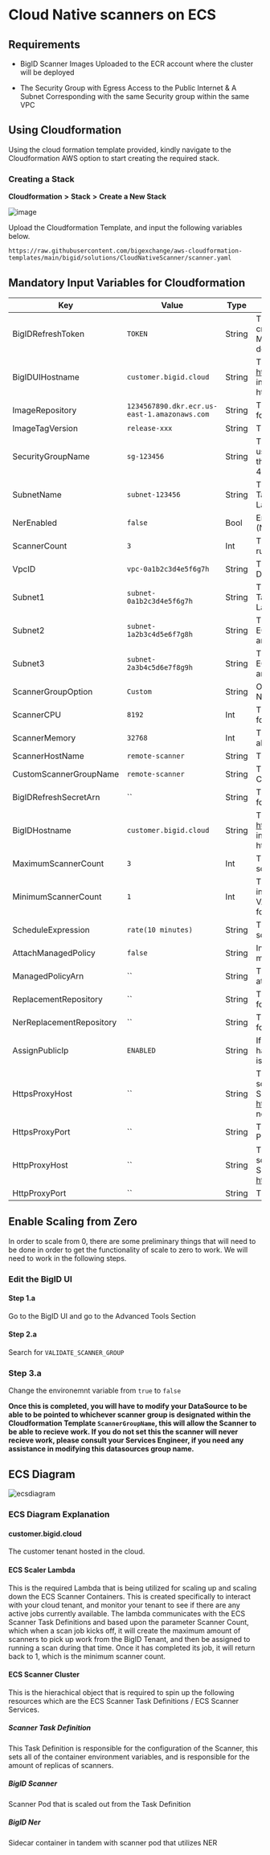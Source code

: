 # Cloud Native scanners on ECS

## Requirements


* BigID Scanner Images Uploaded to the ECR account where the cluster will be deployed

* The Security Group with Egress Access to the Public Internet & A Subnet Corresponding with the same Security group within the same VPC


## Using Cloudformation



Using the cloud formation template provided, kindly navigate to the Cloudformation AWS option to start creating the required stack.

### Creating a Stack

**Cloudformation** **>** **Stack** **>** **Create a New Stack**

![image](https://github.com/bigexchange/aws-cloudformation-templates/assets/34100385/28b47a8c-e271-4fa0-97b4-4aded668195e)


Upload the Cloudformation Template, and input the following variables below.

```
https://raw.githubusercontent.com/bigexchange/aws-cloudformation-templates/main/bigid/solutions/CloudNativeScanner/scanner.yaml
```

## Mandatory Input Variables for Cloudformation


| Key                      | Value                                        | Type   | Description                                                                                                          |
|--------------------------|----------------------------------------------|--------|----------------------------------------------------------------------------------------------------------------------|
| BigIDRefreshToken        | `TOKEN`                                      | String | The refresh token for BigID. This will create an AWS Secret in Secrets Manager to be referenced in the deployment.   |
| BigIDUIHostname          | `customer.bigid.cloud`                       | String | The hostname for BigID (e.g., https://test.bigid.cloud). Please include the protocol (http:// or https://).          |
| ImageRepository          | `1234567890.dkr.ecr.us-east-1.amazonaws.com` | String | The full replacement repository URL for the scanner (including tag).                                                 |
| ImageTagVersion          | `release-xxx`                                | String | The tag of the scanner version.                                                                                      |
| SecurityGroupName        | `sg-123456`                                  | String | The name of the security group to use for the ECS Task Definition for the Scaler. Requires egress over port 443.     |
| SubnetName               | `subnet-123456`                              | String | The subnet ID to use for the ECS Task Definition for the Scaler and Lambda.                                          |
| NerEnabled               | `false`                                      | Bool   | Enable Named Entity Recognition (NER).                                                                               |
| ScannerCount             | `3`                                          | Int    | The number of scanner instances to run.                                                                              |
| VpcID                    | `vpc-0a1b2c3d4e5f6g7h`                       | String | The VPC ID to use for the ECS Task Definition for the Scanner and Scaler.                                            |
| Subnet1                  | `subnet-0a1b2c3d4e5f6g7h`                    | String | The first subnet ID to use for the ECS Task Definition for the Scaler and Lambda.                                    |
| Subnet2                  | `subnet-1a2b3c4d5e6f7g8h`                    | String | The second subnet ID to use for the ECS Task Definition for the Scaler and Lambda.                                   |
| Subnet3                  | `subnet-2a3b4c5d6e7f8g9h`                    | String | The third subnet ID to use for the ECS Task Definition for the Scaler and Lambda.                                    |
| ScannerGroupOption       | `Custom`                                     | String | Option to set the Scanner Group Name.                                                                                |
| ScannerCPU               | `8192`                                       | Int    | The amount of CPU units to allocate for the scanner.                                                                |
| ScannerMemory            | `32768`                                      | Int    | The amount of memory (in MB) to allocate for the scanner.                                                           |
| ScannerHostName          | `remote-scanner`                             | String | The hostname for the BigID Scanner.                                                                                  |
| CustomScannerGroupName   | `remote-scanner`                             | String | The Scanner Group Name if the Custom option is selected.                                                            |
| BigIDRefreshSecretArn    | ``                                           | String | The ARN of the existing secret to use for BigID Scanner Token (Optional).                                            |
| BigIDHostname            | `customer.bigid.cloud`                       | String | The hostname for BigID (e.g., https://test.bigid.cloud). Please include the protocol (http:// or https://).          |
| MaximumScannerCount      | `3`                                          | Int    | The maximum number of BigID scanner instances (replicas) to run.                                                     |
| MinimumScannerCount      | `1`                                          | Int    | The minimum number of scanner instances to run. Set VALIDATE_SCANNER_GROUP=false for Orch in BigID UI to scale to 0. |
| ScheduleExpression       | `rate(10 minutes)`                           | String | The schedule expression for the scaling Lambda.                                                                     |
| AttachManagedPolicy      | `false`                                      | String | Indicate whether to attach a managed policy to the role.                                                            |
| ManagedPolicyArn         | ``                                           | String | The ARN of the managed policy to attach to the role.                                                                |
| ReplacementRepository    | ``                                           | String | The full replacement repository URL for the scanner (including tag).                                                 |
| NerReplacementRepository | ``                                           | String | The full replacement repository URL for the NER scanner (including tag).                                             |
| AssignPublicIp           | `ENABLED`                                    | String | If set to DISABLED, scanners won't have public IPs. Ensure a NAT or IGW is configured for egress.                    |
| HttpsProxyHost           | ``                                           | String | The HTTPS Proxy URL for the scanner/scaler to reach the internet. Specify as http://your.proxy.example.com. Do not change the protocol to HTTPS.     |
| HttpsProxyPort           | ``                                           | String | The port to use with the HTTPS Proxy.                                                                                |
| HttpProxyHost            | ``                                           | String | The HTTP Proxy URL for the scanner/scaler to reach the internet. Specify as http://your.proxy.example.com:PORT.      |
| HttpProxyPort            | ``                                           | String | The port to use with the HTTP Proxy.                                                                                 |





## Enable Scaling from Zero
In order to scale from 0, there are some preliminary things that will need to be done in order to get the functionality of scale to zero to work. We will need to work in the following steps.

### Edit the BigID UI
#### Step 1.a
 Go to the BigID UI and go to the Advanced Tools Section
#### Step 2.a
Search for `VALIDATE_SCANNER_GROUP`
### Step 3.a
Change the environemnt variable from `true` to `false`

**Once this is completed, you will have to modify your DataSource to be able to be pointed to whichever scanner group is designated within the Cloudformation Template `ScannerGroupName`, this will allow the Scanner to be able to recieve work. If you do not set this the scanner will never recieve work, please consult your Services Engineer, if you need any assistance in modifying this datasources group name.**


## ECS Diagram

![ecsdiagram](https://github.com/bigexchange/aws-cloudformation-templates/assets/34100385/6d972dba-70bc-4f90-b407-56762a8581ed)


### ECS Diagram Explanation

#### customer.bigid.cloud
The customer tenant hosted in the cloud.

#### ECS Scaler Lambda
This is the required Lambda that is being utilized for scaling up and scaling down the ECS Scanner Containers. This is created specifically to interact with your cloud tenant, and monitor your tenant to see if there are any active jobs currently available. The lambda communicates with the ECS Scanner Task Definitions and based upon the parameter Scanner Count, which when a scan job kicks off, it will create the maximum amount of scanners to pick up work from the BigID Tenant, and then be assigned to running a scan during that time. Once it has completed its job, it will return back to 1, which is the minimum scanner count.

#### ECS Scanner Cluster
This is the hierachical object that is required to spin up the following resources which are the ECS Scanner Task Definitions / ECS Scanner Services.

##### Scanner Task Definition

This Task Definition is responsible for the configuration of the Scanner, this sets all of the container environment variables, and is responsible for the amount of replicas of scanners.

##### BigID Scanner

Scanner Pod that is scaled out from the Task Definition

##### BigID Ner 

Sidecar container in tandem with scanner pod that utilizes NER

